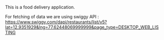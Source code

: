 This is a food delivery application.

For fetching of data we are using swiggy API :
https://www.swiggy.com/dapi/restaurants/list/v5?lat=12.9351929&lng=77.62448069999999&page_type=DESKTOP_WEB_LISTING
